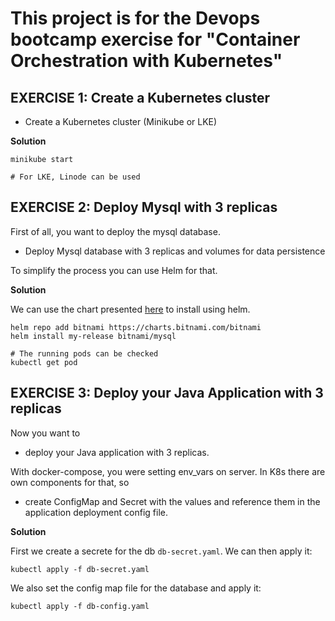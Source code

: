 # This project is for the Devops bootcamp exercise for "Container Orchestration with Kubernetes" 

## EXERCISE 1: Create a Kubernetes cluster

* Create a Kubernetes cluster (Minikube or LKE)

**Solution**

    minikube start

    # For LKE, Linode can be used

## EXERCISE 2: Deploy Mysql with 3 replicas
First of all, you want to deploy the mysql database.

* Deploy Mysql database with 3 replicas and volumes for data persistence

To simplify the process you can use Helm for that.

**Solution**

We can use the chart presented [here](https://github.com/bitnami/charts/tree/main/bitnami/mysql) to install using helm.

    helm repo add bitnami https://charts.bitnami.com/bitnami
    helm install my-release bitnami/mysql 

    # The running pods can be checked
    kubectl get pod


## EXERCISE 3: Deploy your Java Application with 3 replicas

Now you want to

* deploy your Java application with 3 replicas.

With docker-compose, you were setting env_vars on server. In K8s there are own components for that, so

* create ConfigMap and Secret with the values and reference them in the application deployment config file.


**Solution**

First we create a secrete for the db `db-secret.yaml`. We can then apply it:

    kubectl apply -f db-secret.yaml

We also set the config map file for the database and apply it:

    kubectl apply -f db-config.yaml